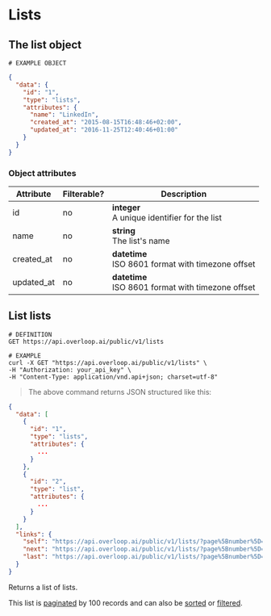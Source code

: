 # Lists
## The list object
```
# EXAMPLE OBJECT
```

```json
{
  "data": {
    "id": "1",
    "type": "lists",
    "attributes": {
      "name": "LinkedIn",
      "created_at": "2015-08-15T16:48:46+02:00",
      "updated_at": "2016-11-25T12:40:46+01:00"
    }
  }
}
```

### Object attributes
Attribute | Filterable? | Description
--------- | ----------- | -----------
id | no | **integer** <br />A unique identifier for the list
name | no | **string** <br />The list's name
created_at | no | **datetime** <br />ISO 8601 format with timezone offset
updated_at | no | **datetime** <br />ISO 8601 format with timezone offset

## List lists

```shell
# DEFINITION
GET https://api.overloop.ai/public/v1/lists

# EXAMPLE
curl -X GET "https://api.overloop.ai/public/v1/lists" \
-H "Authorization: your_api_key" \
-H "Content-Type: application/vnd.api+json; charset=utf-8"
```

> The above command returns JSON structured like this:

```json
{
  "data": [
    {
      "id": "1",
      "type": "lists",
      "attributes": {
        ...
      }
    },
    {
      "id": "2",
      "type": "list",
      "attributes": {
        ...
      }
    }
  ],
  "links": {
    "self": "https://api.overloop.ai/public/v1/lists/?page%5Bnumber%5D=1&page%5Bsize%5D=100",
    "next": "https://api.overloop.ai/public/v1/lists/?page%5Bnumber%5D=2&page%5Bsize%5D=100",
    "last": "https://api.overloop.ai/public/v1/lists/?page%5Bnumber%5D=5&page%5Bsize%5D=100"
  }
}
```

Returns a list of lists.

This list is [paginated](#pagination) by 100 records and can also be [sorted](#sorting) or [filtered](#filtering).
